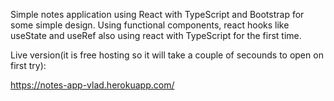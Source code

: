 Simple notes application using React with TypeScript and Bootstrap for some simple design. Using functional components, react hooks like useState and useRef also using react with TypeScript for the first time.

Live version(it is free hosting so it will take a couple of secounds to open on first try):

https://notes-app-vlad.herokuapp.com/
